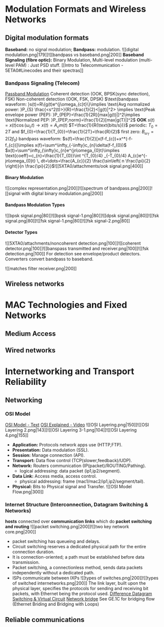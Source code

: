 # Modulation Formats and Wireless Networks
## Digital modulation formats
**Baseband:** no signal modulation; **Bandpass:** modulation.
![[digital modulation.png|179]]![[bandpass vs baseband.png|200]]
**Baseband Signaling (fibre optic):** Binary Modulation, Multi-level modulation (multi-level PAM) : Just PSD stuff.
[[Intro to Telecommunication - 5ETA0#Linecodes and their spectras]]
### Bandpass Signaling (Telecom)
[Passband Modulation](https://en.wikipedia.org/wiki/Passband)
Coherent detection (OOK, BPSK(sync detection), FSK) 
Non-coherent detection (OOK, FSK, DPSK)
$\text{bandpass waveform: }s(t)=R\{g(t)e^{j\omega_{c}t}\}\implies \text{Avg normalized power: }P_{S} \frac{<s^2(t)>}{R}=\frac{1}{2}<|g(t)|^2> \implies \text{Peak envelope power (PEP): }P_{PEP}=\frac{1}{2R}[max|g(t)|]^2\implies \text{Normalized PEP: }P_{PEP,norm}=\frac{1}{2}[max|g(T)|]^2$
**OOK**
$s(t)=x(t)\cos(\omega_{c}t)\to x(t)=A_{c}m(t)$
$T=\frac{1}{R(\text{bits/s})}$
$\text{periodic: }T_{0}=2T$ and $f_{0}=\frac{1}{T_{0}}=\frac{1}{2T}=\frac{R}{2}$
$\text{first zero: }B_{\omega_{T}}=2(2f_{0})$
bandpass waveform: $s(f)=\frac{1}{2}[x(f-f_{c})+x^*(-f-f_{c})]\implies x(f)=\sum^\infty_{-\infty}c_{n}\delta(f-f_{0})$
$x(t)=\sum^\infty_{\infty}c_{n}e^{jn\omega_{0}t}\implies \text{coeff}=c_{n}=\frac{1}{T_{0}}\int ^{T_{0}/4} _{-T_{0}/4} A_{c}e^{-jn\omega_{0}t} \, dt=\dots=\frac{A_{c}}{2} \frac{\sin\left( n \frac{\pi}{2} \right)}{n \frac{\pi}{2}}$![[5XTA0/attachments/ook signal.png|400]]
#### Binary Modulation
![[complex representation.png|200]]![[spectrum of bandpass.png|200]]![[signal with digital binary modulation.png|200]]
#### Bandpass Modulation Types
![[bpsk signal.png|80]]![[bpsk signal-1.png|80]]![[dpsk signal.png|80]]![[fsk signal.png|80]]![[fsk signal-1.png|80]]![[fsk signal-2.png|80]]
#### Detector Types
![[5XTA0/attachments/noncoherent detection.png|100]]![[coherent detector.png|100]]![[banspass transmitted and receiver.png|100]]![[fsk detection.png|100]]
For detection see envelope/product detectors. Converters convert bandpass to baseband.

![[matches filter receiver.png|200]]
## Wireless networks
# MAC Technologies and Fixed Networks
## Medium Access
## Wired networks
# Internetworking and Transport Reliability
## Networking
### OSI Model
[OSI Model - Text](https://en.wikipedia.org/wiki/OSI_model)
[OSI Explained - Video](https://www.youtube.com/watch?v=vv4y_uOneC0&list=WL&index=90)
![[OSI Layering.png|150]]![[OSI Layering 2.png|143]]![[OSI Layering 3-1.png|104]]![[OSI Layering 4.png|155]]
- **Application:** Protocols network apps use (HTTP,FTP).
- **Presentation:** Data modulation (SSL).
- **Session:** Manage connection (API).
- **Transport:** Data flow control (TCP(slower,feedback)/UDP).
- **Network:** Routers communication (IP(packet)/ROUTING/Pathing).
	- logical addressing: data packet (ip1,ip2/segment).
- **Data Link:** Access media, access control.
	- physical addressing:  frame (mac1/mac2/ip1,ip2/segment/tail).
- **Physical:** Bits to Physical signal and Transfer.
![[OSI Model Flow.png|300]]
### Internet Structure (Interconnection, Datagram Switching & Networks)
 **hosts** connected over **communication links** which do **packet switching and routing**
 ![[packet switching.png|200]]![[two key network core.png|200]]
- packet switching has queueing and delays.
- Circuit switching reserves a dedicated physical path for the entire connection duration.
- It is connection-oriented; a path must be established before data transmission.
- Packet switching, a connectionless method, sends data packets independently without a dedicated path.
- ISPs communicate between IXPs
![[types of switches.png|200]]![[types of switched internetworks.png|200]]
The link layer, built upon the physical layer, specifies the protocols for sending and receiving bit packets, with Ethernet being the protocol used.
[Difference Datagram Switching & Virtual Circuit](https://www.geeksforgeeks.org/difference-between-datagram-switching-virtual-circuit/#:~:text=Datagram%20packet%20switching%20is%20a,no%20need%20to%20reserve%20resources.)
[Network bridge](https://en.wikipedia.org/wiki/Network_bridge)
See GE.1C for bridging flow (Ethernet Briding and Bridging with Loops)
## Reliable communications